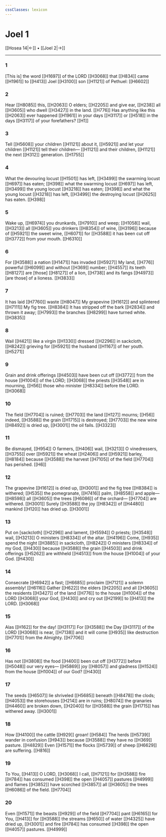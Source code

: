 ```yaml
---
cssClasses: lexicon
---
```


# Joel 1

[[Hosea 14|←]] • [[Joel 2|→]]

---

### 1
[This is] the word [[H1697]] of the LORD [[H3068]] that [[H834]] came [[H1961]] to [[H413]] Joel [[H3100]] son [[H1121]] of Pethuel: [[H6602]]

### 2
Hear [[H8085]] this, [[H2063]] O elders; [[H2205]] and give ear, [[H238]] all [[H3605]] who dwell [[H3427]] in the land. [[H776]] Has anything like this [[H2063]] ever happened [[H1961]] in your days [[H3117]] or [[H518]] in the days [[H3117]] of your forefathers? [[H1]]

### 3
Tell [[H5608]] your children [[H1121]] about it, [[H5921]] and let your children [[H1121]] tell their children— [[H1121]] and their children, [[H1121]] the next [[H312]] generation. [[H1755]]

### 4
What the devouring locust [[H1501]] has left, [[H3499]] the swarming locust [[H697]] has eaten; [[H398]] what the swarming locust [[H697]] has left, [[H3499]] the young locust [[H3218]] has eaten; [[H398]] and what the young locust [[H3218]] has left, [[H3499]] the destroying locust [[H2625]] has eaten. [[H398]]

### 5
Wake up, [[H6974]] you drunkards, [[H7910]] and weep; [[H1058]] wail, [[H3213]] all [[H3605]] you drinkers [[H8354]] of wine, [[H3196]] because of [[H5921]] the sweet wine, [[H6071]] for [[H3588]] it has been cut off [[H3772]] from your mouth. [[H6310]]

### 6
For [[H3588]] a nation [[H1471]] has invaded [[H5927]] My land, [[H776]] powerful [[H6099]] and without [[H369]] number; [[H4557]] its teeth [[H8127]] are [those] [[H8127]] of a lion, [[H738]] and its fangs [[H4973]] [are those] of a lioness. [[H3833]]

### 7
It has laid [[H7760]] waste [[H8047]] My grapevine [[H1612]] and splintered [[H7111]] My fig tree. [[H8384]] It has stripped off the bark [[H2834]] and thrown it away; [[H7993]] the branches [[H8299]] have turned white. [[H3835]]

### 8
Wail [[H421]] like a virgin [[H1330]] dressed [[H2296]] in sackcloth, [[H8242]] grieving for [[H5921]] the husband [[H1167]] of her youth. [[H5271]]

### 9
Grain and drink offerings [[H4503]] have been cut off [[H3772]] from the house [[H1004]] of the LORD; [[H3068]] the priests [[H3548]] are in mourning, [[H56]] those who minister [[H8334]] before the LORD. [[H3068]]

### 10
The field [[H7704]] is ruined; [[H7703]] the land [[H127]] mourns; [[H56]] indeed, [[H3588]] the grain [[H1715]] is destroyed; [[H7703]] the new wine [[H8492]] is dried up, [[H3001]] the oil fails. [[H3323]]

### 11
Be dismayed, [[H954]] O farmers, [[H406]] wail, [[H3213]] O vinedressers, [[H3755]] over [[H5921]] the wheat [[H2406]] and [[H5921]] barley, [[H8184]] because [[H3588]] the harvest [[H7105]] of the field [[H7704]] has perished. [[H6]]

### 12
The grapevine [[H1612]] is dried up, [[H3001]] and the fig tree [[H8384]] is withered; [[H535]] the pomegranate, [[H7416]] palm, [[H8558]] and apple— [[H8598]] all [[H3605]] the trees [[H6086]] of the orchard— [[H7704]] are withered. [[H3001]] Surely [[H3588]] the joy [[H8342]] of [[H4480]] mankind [[H120]] has dried up. [[H3001]]

### 13
Put on [sackcloth] [[H2296]] and lament, [[H5594]] O priests; [[H3548]] wail, [[H3213]] O ministers [[H8334]] of the altar. [[H4196]] Come, [[H935]] spend the night [[H3885]] in sackcloth, [[H8242]] O ministers [[H8334]] of my God, [[H430]] because [[H3588]] the grain [[H4503]] and drink offerings [[H5262]] are withheld [[H4513]] from the house [[H1004]] of your God. [[H430]]

### 14
Consecrate [[H6942]] a fast; [[H6685]] proclaim [[H7121]] a solemn assembly! [[H6116]] Gather [[H622]] the elders [[H2205]] and all [[H3605]] the residents [[H3427]] of the land [[H776]] to the house [[H1004]] of the LORD [[H3068]] your God, [[H430]] and cry out [[H2199]] to [[H413]] the LORD. [[H3068]]

### 15
Alas [[H162]] for the day! [[H3117]] For [[H3588]] the Day [[H3117]] of the LORD [[H3068]] is near, [[H7138]] and it will come [[H935]] like destruction [[H7701]] from the Almighty. [[H7706]]

### 16
Has not [[H3808]] the food [[H400]] been cut off [[H3772]] before [[H5048]] our very eyes— [[H5869]] joy [[H8057]] and gladness [[H1524]] from the house [[H1004]] of our God? [[H430]]

### 17
The seeds [[H6507]] lie shriveled [[H5685]] beneath [[H8478]] the clods; [[H4053]] the storehouses [[H214]] are in ruins; [[H8074]] the granaries [[H4460]] are broken down, [[H2040]] for [[H3588]] the grain [[H1715]] has withered away. [[H3001]]

### 18
How [[H4100]] the cattle [[H929]] groan! [[H584]] The herds [[H5739]] wander in confusion [[H943]] because [[H3588]] they have no [[H369]] pasture. [[H4829]] Even [[H1571]] the flocks [[H5739]] of sheep [[H6629]] are suffering. [[H816]]

### 19
To You, [[H413]] O LORD, [[H3068]] I call, [[H7121]] for [[H3588]] fire [[H784]] has consumed [[H398]] the open [[H4057]] pastures [[H4999]] and flames [[H3852]] have scorched [[H3857]] all [[H3605]] the trees [[H6086]] of the field. [[H7704]]

### 20
Even [[H1571]] the beasts [[H929]] of the field [[H7704]] pant [[H6165]] for You, [[H413]] for [[H3588]] the streams [[H650]] of water [[H4325]] have dried up, [[H3001]] and fire [[H784]] has consumed [[H398]] the open [[H4057]] pastures. [[H4999]]


